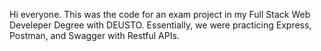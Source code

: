 Hi everyone. This was the code for an exam project in my Full Stack Web Develeper Degree with DEUSTO. Essentially, we were practicing Express, Postman, and Swagger with Restful APIs.
